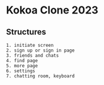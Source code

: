 # Kokoa Clone 2023

## Structures

    1. initiate screen
    2. sign up or sign in page
    3. friends and chats
    4. find page
    5. more page
    6. settings
    7. chatting room, keyboard

